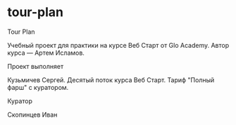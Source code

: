 # tour-plan

Tour Plan

Учебный проект для практики на курсе Веб Старт от Glo Academy. Автор курса — Артем Исламов.





Проект выполняет

Кузьмичев Сергей. Десятый поток курса Веб Старт. Тариф "Полный фарш" с куратором.





Куратор

Скопинцев Иван